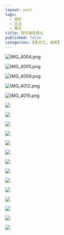```yaml
---
layout: post
tags:
  - 摄影
  - 生活
  - 春天
title: 随手捕获春光
published: false
categories: [展览厅, 画廊]
---
```

![IMG_4004.png](https://f.pz.al/pzal/2023/05/01/9259bd1a9b4f4.png)

![IMG_4005.png](https://f.pz.al/pzal/2023/05/01/087d3b6acd725.png)

![IMG_4009.png](https://f.pz.al/pzal/2023/05/01/9c91f998b3967.png)

![IMG_4012.png](https://f.pz.al/pzal/2023/05/01/e75e7c03deb0f.png)

![IMG_4015.png](https://f.pz.al/pzal/2023/05/01/243eb937baf15.png)

![](https://alist.amzcd.top:32323/d/image/IMG_4689.png)

![](https://alist.amzcd.top:32323/d/image/IMG_4690.png)

![](https://alist.amzcd.top:32323/d/image/IMG_4698.png)

![](https://alist.amzcd.top:32323/d/image/IMG_4699.png)

![](https://alist.amzcd.top:32323/d/image/IMG_4700.png)

![](https://alist.amzcd.top:32323/d/image/IMG_4702.png)

![](https://alist.amzcd.top:32323/d/image/IMG_4703.png)

![](https://alist.amzcd.top:32323/d/image/IMG_4705.png)

![](https://alist.amzcd.top:32323/d/image/IMG_4706.png)

![](https://alist.amzcd.top:32323/d/image/IMG_4711.png)

![](https://alist.amzcd.top:32323/d/image/IMG_4716.png)

![](https://alist.amzcd.top:32323/d/image/IMG_4714.png)

![](https://alist.amzcd.top:32323/d/image/IMG_4713.png)

![](https://alist.amzcd.top:32323/d/image/IMG_4712.png)
